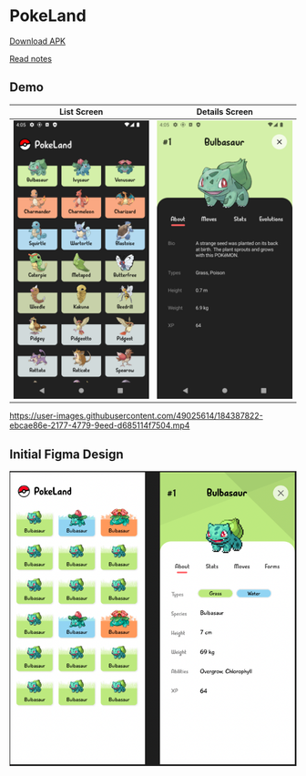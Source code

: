 # PokeLand

[Download APK](https://github.com/tiagonuneslx/Pokeland/raw/master/PokeLand.apk)

[Read notes](notes.md)

## Demo

|        List Screen        |       Details Screen       |
|:-------------------------:|:--------------------------:|
| ![](assets/demo-list.png) | ![](assets/demo-about.png) |

https://user-images.githubusercontent.com/49025614/184387822-ebcae86e-2177-4779-9eed-d685114f7504.mp4

## Initial Figma Design

![](assets/figma-pokeland.png)

